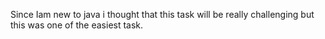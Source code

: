 Since Iam new to java i thought that this task will be really challenging but this was one of the easiest task.
